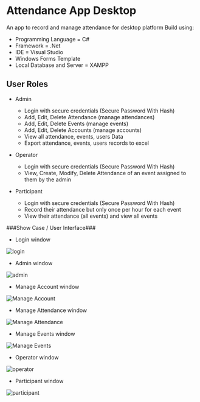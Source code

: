 # Attendance App Desktop
An app to record and manage attendance for desktop platform
Build using:
- Programming Language = C#
- Framework = .Net
- IDE = Visual Studio
- Windows Forms Template
- Local Database and Server = XAMPP

## User Roles ##
- Admin
  - Login with secure credentials (Secure Password With Hash)
  - Add, Edit, Delete Attendance (manage attendances)
  - Add, Edit, Delete Events (manage events)
  - Add, Edit, Delete Accounts (manage accounts)
  - View all attendance, events, users Data
  - Export attendance, events, users records to excel

- Operator
  - Login with secure credentials (Secure Password With Hash)
  - View, Create, Modify, Delete Attendance of an event assigned to them by the admin

- Participant
  - Login with secure credentials (Secure Password With Hash)
  - Record their attendance but only once per hour for each event
  - View their attendance (all events) and view all events
 
###Show Case / User Interface###
- Login window

![login]()

- Admin window

![admin]()

- Manage Account window

![Manage Account]()

- Manage Attendance window

![Manage Attendance]()

- Manage Events window

![Manage Events]()

- Operator window

![operator]()

- Participant window

![participant]()
